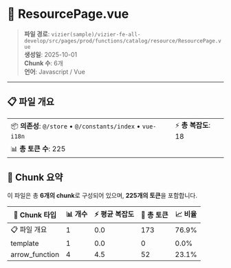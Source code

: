 # 📄 ResourcePage.vue

> **파일 경로**: `vizier(sample)/vizier-fe-all-develop/src/pages/prod/functions/catalog/resource/ResourcePage.vue`  
> **생성일**: 2025-10-01  
> **Chunk 수**: 6개  
> **언어**: Javascript / Vue
---


## 📋 파일 개요

| | |
|--|--|
| 📦 **의존성**: `@/store` • `@/constants/index` • `vue-i18n` | ⚡ **총 복잡도**: 18 |
| 📊 **총 토큰 수**: 225 |  |






## 🧩 Chunk 요약

이 파일은 총 **6개의 chunk**로 구성되어 있으며, **225개의 토큰**을 포함합니다.

| 🧩 Chunk 타입 | 📊 개수 | ⚡ 평균 복잡도 | 📝 총 토큰 | 📈 비율 |
|---------------|--------|-------------|----------|--------|
| 📋 파일 개요 | 1 | 0.0 | 173 | 76.9% |
| template | 1 | 0.0 | 0 | 0.0% |
| arrow_function | 4 | 4.5 | 52 | 23.1% |

